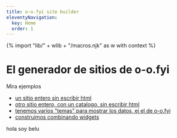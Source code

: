 ```yaml
---
title: o-o.fyi site builder
eleventyNavigation:
  key: Home
  order: 1
---
```

{% import "lib/" + wlib + "/macros.njk" as w with context %}

# El generador de sitios de o-o.fyi

Mira ejemplos

* [un sitio entero sin escribir html](mauriciocap/)
* [otro sitio entero, con un catalogo, sin escribir html](ex/catalogo/)
* [tenemos varios "temas" para mostrar los datos, ej el de o-o.fyi](web/)
* [construimos combinando widgets](ex/lib/widgets/)

hola soy belu
